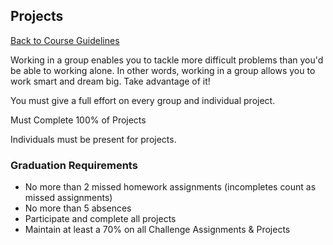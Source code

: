 ## Projects
[Back to Course Guidelines](../../README.md#course-guidelines)

Working in a group enables you to tackle more difficult problems than you'd be able to working alone. In other words, working in a group allows you to work smart and dream big. Take advantage of it!

You must give a full effort on every group and individual project.

Must Complete 100% of Projects

Individuals must be present for projects.


### Graduation Requirements

* No more than 2 missed homework assignments (incompletes count as missed assignments)
* No more than 5 absences
* Participate and complete all projects 
* Maintain at least a 70% on all Challenge Assignments & Projects 


